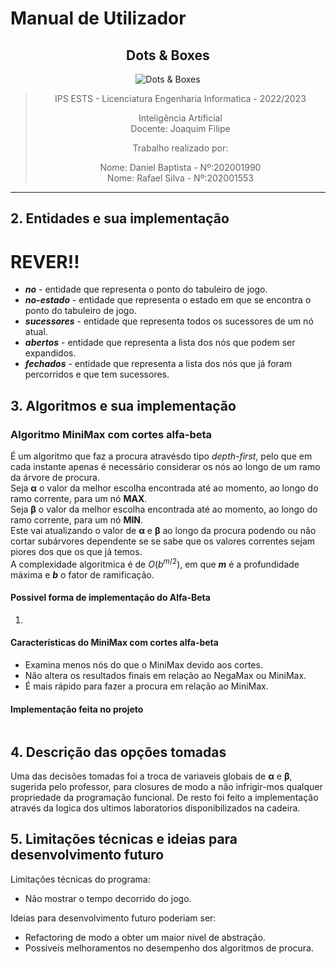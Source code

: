 # Manual de Utilizador

<center>

## **Dots & Boxes**

![Dots & Boxes](Dots%26Boxes.png)

>IPS ESTS - Licenciatura Engenharia Informatica - 2022/2023
>
>Inteligência Artificial
>\
>Docente: Joaquim Filipe
>
>Trabalho realizado por:
>
>Nome: Daniel Baptista - Nº:202001990
>\
>Nome: Rafael Silva - Nº:202001553
>

</center>

---
<div style="page-break-after: always; break-after: page;"></div>

## 2. Entidades e sua implementação

# REVER!!

* **_no_** - entidade que representa o ponto do tabuleiro de jogo.
* **_no-estado_** - entidade que representa o estado em que se encontra o ponto do tabuleiro de jogo.
* **_sucessores_** - entidade que representa todos os sucessores de um nó atual.
* **_abertos_** - entidade que representa a lista dos nós que podem ser expandidos.
* **_fechados_** - entidade que representa a lista dos nós que já foram percorridos e que tem sucessores.

## 3. Algoritmos e sua implementação

### **Algoritmo MiniMax com cortes alfa-beta**

É um algoritmo que faz a procura atravésdo tipo _depth-first_, pelo que em cada instante apenas é necessário considerar os nós ao longo de um ramo da árvore de procura.
\
Seja **α** o valor da melhor escolha encontrada até ao momento, ao longo do ramo corrente, para um nó **MAX**.
\
Seja **β** o valor da melhor escolha encontrada até ao momento, ao longo do ramo corrente, para um nó **MIN**.
\
Este vai atualizando o valor de **α** e **β** ao longo da procura podendo ou não cortar subárvores dependente se se sabe que os valores correntes sejam piores dos que os que já temos.
\
A complexidade algoritmica é de $O(b^{m/2})$, em que **$m$** é a profundidade máxima e **$b$** o fator de ramificação.

#### **Possivel forma de implementação do Alfa-Beta**

1. 

#### **Características do MiniMax com cortes alfa-beta**

* Examina menos nós do que o MiniMax devido aos cortes.
* Não altera os resultados finais em relação ao NegaMax ou MiniMax.
* É mais rápido para fazer a procura em relação ao MiniMax.

#### **Implementação feita no projeto**

```lisp

```

## 4. Descrição das opções tomadas

Uma das decisões tomadas foi a troca de variaveis globais de **α** e **β**, sugerida pelo professor, para closures de modo a não infrigir-mos qualquer propriedade da programação funcional. De resto foi feito a implementação através da logica dos ultimos laboratorios disponibilizados na cadeira.

## 5. Limitações técnicas e ideias para desenvolvimento futuro

Limitações técnicas do programa:

* Não mostrar o tempo decorrido do jogo.

Ideias para desenvolvimento futuro poderiam ser:

* Refactoring de modo a obter um maior nivel de abstração.
* Possiveis melhoramentos no desempenho dos algoritmos de procura.
